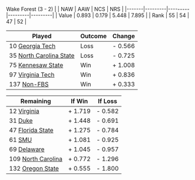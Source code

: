 Wake Forest (3 - 2)
|       |   NAW   |   AAW   |   NCS   |   NRS   |
|-------|---------|---------|---------|---------|
| Value |   0.893 |   0.179 |   5.448 |   7.895 |
| Rank  |      55 |      54 |      47 |      52 |

| Played                    | Outcome    |  Change  |
|---------------------------|------------|----------|
|  10 [Georgia Tech          ](GeorgiaTech.md)| Loss       | -  0.566 |
|  35 [North Carolina State  ](NorthCarolinaState.md)| Loss       | -  0.725 |
|  75 [Kennesaw State        ](KennesawState.md)| Win        | +  1.008 |
|  97 [Virginia Tech         ](VirginiaTech.md)| Win        | +  0.836 |
| 137 [Non-FBS               ](NonFBS.md)| Win        | +  0.333 |

| Remaining                 |  If Win  |  If Loss |
|---------------------------|----------|----------|
|  12 [Virginia              ](Virginia.md)| +  1.719 | -  0.582 |
|  31 [Duke                  ](Duke.md)| +  1.448 | -  0.691 |
|  47 [Florida State         ](FloridaState.md)| +  1.275 | -  0.784 |
|  61 [SMU                   ](SMU.md)| +  1.081 | -  0.925 |
|  69 [Delaware              ](Delaware.md)| +  1.045 | -  0.957 |
| 109 [North Carolina        ](NorthCarolina.md)| +  0.772 | -  1.296 |
| 132 [Oregon State          ](OregonState.md)| +  0.555 | -  1.800 |

